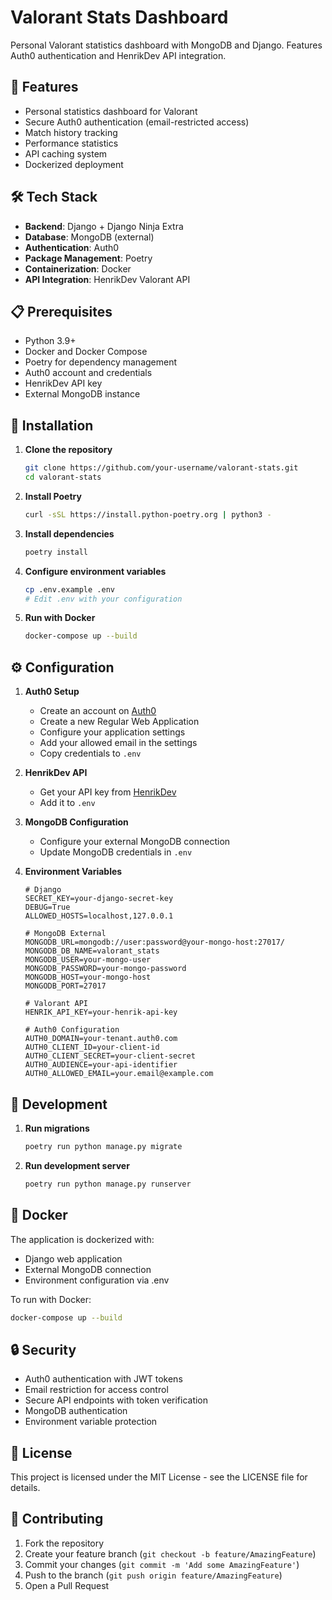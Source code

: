 # Valorant Stats Dashboard

Personal Valorant statistics dashboard with MongoDB and Django. Features Auth0 authentication and HenrikDev API integration.

## 🚀 Features

- Personal statistics dashboard for Valorant
- Secure Auth0 authentication (email-restricted access)
- Match history tracking
- Performance statistics
- API caching system
- Dockerized deployment

## 🛠️ Tech Stack

- **Backend**: Django + Django Ninja Extra
- **Database**: MongoDB (external)
- **Authentication**: Auth0
- **Package Management**: Poetry
- **Containerization**: Docker
- **API Integration**: HenrikDev Valorant API

## 📋 Prerequisites

- Python 3.9+
- Docker and Docker Compose
- Poetry for dependency management
- Auth0 account and credentials
- HenrikDev API key
- External MongoDB instance

## 🔧 Installation

1. **Clone the repository**
   ```bash
   git clone https://github.com/your-username/valorant-stats.git
   cd valorant-stats
   ```

2. **Install Poetry**
   ```bash
   curl -sSL https://install.python-poetry.org | python3 -
   ```

3. **Install dependencies**
   ```bash
   poetry install
   ```

4. **Configure environment variables**
   ```bash
   cp .env.example .env
   # Edit .env with your configuration
   ```

5. **Run with Docker**
   ```bash
   docker-compose up --build
   ```

## ⚙️ Configuration

1. **Auth0 Setup**
   - Create an account on [Auth0](https://auth0.com)
   - Create a new Regular Web Application
   - Configure your application settings
   - Add your allowed email in the settings
   - Copy credentials to `.env`

2. **HenrikDev API**
   - Get your API key from [HenrikDev](https://henrikdev.xyz)
   - Add it to `.env`

3. **MongoDB Configuration**
   - Configure your external MongoDB connection
   - Update MongoDB credentials in `.env`

4. **Environment Variables**
   ```env
   # Django
   SECRET_KEY=your-django-secret-key
   DEBUG=True
   ALLOWED_HOSTS=localhost,127.0.0.1

   # MongoDB External
   MONGODB_URL=mongodb://user:password@your-mongo-host:27017/
   MONGODB_DB_NAME=valorant_stats
   MONGODB_USER=your-mongo-user
   MONGODB_PASSWORD=your-mongo-password
   MONGODB_HOST=your-mongo-host
   MONGODB_PORT=27017

   # Valorant API
   HENRIK_API_KEY=your-henrik-api-key

   # Auth0 Configuration
   AUTH0_DOMAIN=your-tenant.auth0.com
   AUTH0_CLIENT_ID=your-client-id
   AUTH0_CLIENT_SECRET=your-client-secret
   AUTH0_AUDIENCE=your-api-identifier
   AUTH0_ALLOWED_EMAIL=your.email@example.com
   ```

## 🚀 Development

1. **Run migrations**
   ```bash
   poetry run python manage.py migrate
   ```

2. **Run development server**
   ```bash
   poetry run python manage.py runserver
   ```

## 🐳 Docker

The application is dockerized with:
- Django web application
- External MongoDB connection
- Environment configuration via .env

To run with Docker:
```bash
docker-compose up --build
```

## 🔒 Security

- Auth0 authentication with JWT tokens
- Email restriction for access control
- Secure API endpoints with token verification
- MongoDB authentication
- Environment variable protection

## 📝 License

This project is licensed under the MIT License - see the LICENSE file for details.

## 🤝 Contributing

1. Fork the repository
2. Create your feature branch (`git checkout -b feature/AmazingFeature`)
3. Commit your changes (`git commit -m 'Add some AmazingFeature'`)
4. Push to the branch (`git push origin feature/AmazingFeature`)
5. Open a Pull Request
